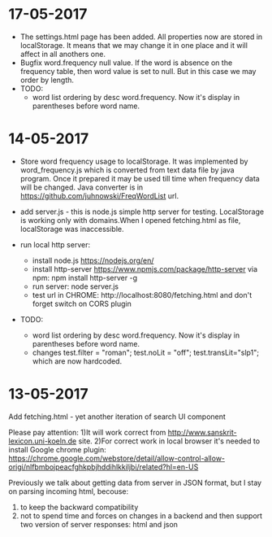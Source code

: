 # 17-05-2017
* The settings.html page has been added. All properties now are stored in localStorage. It means that we may change it in one place and it will affect in all anothers one.
* Bugfix word.frequency null value. If the word is absence on the frequency table, then word value is set to null. But in this case we may order by length.
* TODO:
  * word list ordering by desc word.frequency. Now it's display in parentheses before word name.
  
# 14-05-2017
* Store word frequency usage to localStorage. It was implemented by word_frequency.js which is converted from text data file by java program. Once it prepared it may be used till time when frequency data will be changed. Java converter is in https://github.com/juhnowski/FreqWordList url.
* add server.js - this is node.js simple http server for testing. LocalStorage is working only with domains.When I opened fetching.html as file, localStorage was inaccessible.

* run local http server:
  * install node.js https://nodejs.org/en/
  * install http-server https://www.npmjs.com/package/http-server via npm:   npm install http-server -g
  * run server: node server.js
  * test url in CHROME: http://localhost:8080/fetching.html and don't forget switch on CORS plugin

* TODO:
  * word list ordering by desc word.frequency. Now it's display in parentheses before word name.
  * changes  test.filter = "roman";  test.noLit = "off";  test.transLit="slp1"; which are now hardcoded.

# 13-05-2017
Add fetching.html - yet another iteration of search UI component

Please pay attention:
1)It will work correct from http://www.sanskrit-lexicon.uni-koeln.de site.
2)For correct work in local browser it's needed to install Google chrome plugin:
https://chrome.google.com/webstore/detail/allow-control-allow-origi/nlfbmbojpeacfghkpbjhddihlkkiljbi/related?hl=en-US

Previously we talk about getting data from server in JSON format, but I stay on parsing incoming html, becouse:
1) to keep the backward compatibility
2) not to spend time and forces on changes in a backend and then support two version of server responses: html and json
